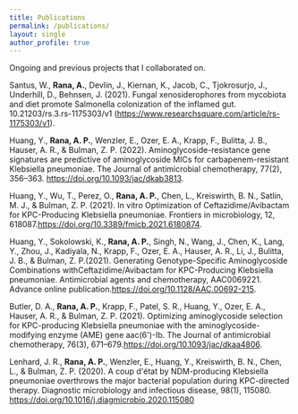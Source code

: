```yaml
---
title: Publications
permalink: /publications/
layout: single
author_profile: true
---
```

Ongoing and previous projects that I collaborated on.

Santus, W., **Rana, A.**, Devlin, J., Kiernan, K., Jacob, C., Tjokrosurjo, J., Underhill, D., Behnsen, J. (2021). Fungal xenosiderophores from mycobiota and diet promote Salmonella colonization of the inflamed gut. 10.21203/rs.3.rs-1175303/v1 (https://www.researchsquare.com/article/rs-1175303/v1).    

Huang, Y., **Rana, A. P.**, Wenzler, E., Ozer, E. A., Krapp, F., Bulitta, J. B., Hauser, A. R., & Bulman, Z. P. (2022). Aminoglycoside-resistance gene signatures are predictive of aminoglycoside MICs for carbapenem-resistant Klebsiella pneumoniae. The Journal of antimicrobial chemotherapy, 77(2), 356–363. https://doi.org/10.1093/jac/dkab3813.

Huang, Y., Wu, T., Perez, O., **Rana, A. P.**, Chen, L., Kreiswirth, B. N., Satlin, M. J., & Bulman, Z. P. (2021). In vitro Optimization of Ceftazidime/Avibactam for KPC-Producing Klebsiella pneumoniae. Frontiers in microbiology, 12, 618087.https://doi.org/10.3389/fmicb.2021.6180874.

Huang, Y., Sokolowski, K., **Rana, A. P.**, Singh, N., Wang, J., Chen, K., Lang, Y., Zhou, J., Kadiyala, N., Krapp, F., Ozer, E. A., Hauser, A. R., Li, J., Bulitta, J. B., & Bulman, Z. P.(2021). Generating Genotype-Specific Aminoglycoside Combinations withCeftazidime/Avibactam for KPC-Producing Klebsiella pneumoniae. Antimicrobial agents and chemotherapy, AAC0069221. Advance online publication.https://doi.org/10.1128/AAC.00692-215.

Butler, D. A., **Rana, A. P.**, Krapp, F., Patel, S. R., Huang, Y., Ozer, E. A., Hauser, A. R., & Bulman, Z. P. (2021). Optimizing aminoglycoside selection for KPC-producing Klebsiella pneumoniae with the aminoglycoside-modifying enzyme (AME) gene aac(6')-Ib. The Journal of antimicrobial chemotherapy, 76(3), 671–679.https://doi.org/10.1093/jac/dkaa4806.

Lenhard, J. R., **Rana, A. P.**, Wenzler, E., Huang, Y., Kreiswirth, B. N., Chen, L., & Bulman, Z. P. (2020). A coup d'état by NDM-producing Klebsiella pneumoniae overthrows the major bacterial population during KPC-directed therapy. Diagnostic microbiology and infectious disease, 98(1), 115080. https://doi.org/10.1016/j.diagmicrobio.2020.115080
